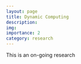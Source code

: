 ```yaml
---
layout: page
title: Dynamic Computing
description: 
img: 
importance: 2
category: research
---
```


This is an on-going research
